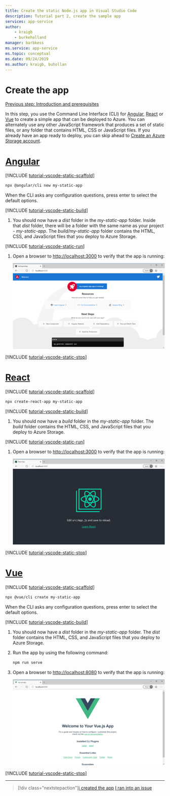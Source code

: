 ```yaml
---
title: Create the static Node.js app in Visual Studio Code
description: Tutorial part 2, create the sample app
services: app-service
author: 
    - kraigb
    - burkeholland
manager: barbkess
ms.service: app-service
ms.topic: conceptual
ms.date: 09/24/2019
ms.author: kraigb, buhollan
---
```


# Create the app

[Previous step: Introduction and prerequisites](tutorial-vscode-static-website-node-01.md)

In this step, you use the Command Line Interface (CLI) for [Angular](https://cli.angular.io/), [React](https://github.com/facebook/create-react-app) or [Vue](https://cli.vuejs.org/) to create a simple app that can be deployed to Azure. You can alternately use any other JavaScript framework that produces a set of static files, or any folder that contains HTML, CSS or JavaScript files. If you already have an app ready to deploy, you can skip ahead to [Create an Azure Storage account](tutorial-vscode-static-website-node-03.md).

# [Angular](#tab/angular)

[!INCLUDE [tutorial-vscode-static-scaffold](includes/tutorial-vscode-static-scaffold.md)]

```bash
npx @angular/cli new my-static-app
```

When the CLI asks any configuration questions, press enter to select the default options.

[!INCLUDE [tutorial-vscode-static-build](includes/tutorial-vscode-static-build.md)]

1. You should now have a _dist_ folder in the _my-static-app_ folder. Inside that _dist_ folder, there will be a folder with the same name as your project - _my-static-app_. The _build/my-static-app_ folder contains the HTML, CSS, and JavaScript files that you deploy to Azure Storage.

[!INCLUDE [tutorial-vscode-static-run](includes/tutorial-vscode-static-run.md)]

1. Open a browser to [http://localhost:3000](http://localhost:3000) to verify that the app is running:

   ![The running sample Angular app](media/static-website/local-app-angular.png)

[!INCLUDE [tutorial-vscode-static-stop](includes/tutorial-vscode-static-stop.md)]

# [React](#tab/react)

[!INCLUDE [tutorial-vscode-static-scaffold](includes/tutorial-vscode-static-scaffold.md)]

```bash
npx create-react-app my-static-app
```

[!INCLUDE [tutorial-vscode-static-build](includes/tutorial-vscode-static-build.md)]

1. You should now have a _build_ folder in the _my-static-app_ folder. The _build_ folder contains the HTML, CSS, and JavaScript files that you deploy to Azure Storage.

[!INCLUDE [tutorial-vscode-static-run](includes/tutorial-vscode-static-run.md)]

1. Open a browser to [http://localhost:3000](http://localhost:3000) to verify that the app is running:

   ![The running sample React app](media/static-website/local-app-react.png)

[!INCLUDE [tutorial-vscode-static-stop](includes/tutorial-vscode-static-stop.md)]

# [Vue](#tab/vue)

[!INCLUDE [tutorial-vscode-static-scaffold](includes/tutorial-vscode-static-scaffold.md)]

```bash
npx @vue/cli create my-static-app
```

When the CLI asks any configuration questions, press enter to select the default options.

[!INCLUDE [tutorial-vscode-static-build](includes/tutorial-vscode-static-build.md)]

1. You should now have a _dist_ folder in the _my-static-app_ folder. The _dist_ folder contains the HTML, CSS, and JavaScript files that you deploy to Azure Storage.

1. Run the app by using the following command:

   ```bash
   npm run serve
   ```

1. Open a browser to [http://localhost:8080](http://localhost:8080) to verify that the app is running:

   ![The running sample Vue app](media/static-website/local-app-vue.png)

[!INCLUDE [tutorial-vscode-static-stop](includes/tutorial-vscode-static-stop.md)]

---

> [!div class="nextstepaction"][i created the app](tutorial-vscode-static-website-node-03.md) [I ran into an issue](https://www.research.net/r/PWZWZ52?tutorial=node-deployment-staticwebsite&step=create-app)
